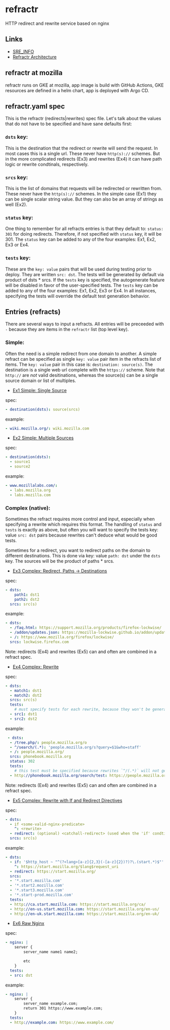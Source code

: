 # refractr

HTTP redirect and rewrite service based on nginx

## Links

* [SRE_INFO](docs/SRE_INFO.md)
* [Refractr Architecture](docs/refractr-architecture.md)

## refractr at mozilla

refractr runs on GKE at mozilla, app image is build with GitHub Actions, GKE resources are defined in a helm chart, app is deployed with Argo CD.

## refractr.yaml spec

This is the refractr (redirects|rewrites) spec file. Let's talk about the values that do not have to be specified and have sane defaults first:

### `dsts` key:

This is the destination that the redirect or rewrite will send the request. In most cases this is a single url. These never have `http(s)://` schemes. But in the more complicated redirects (Ex3) and rewrites (Ex4) it can have path logic or rewrite condtinals, respectively.

### `srcs` key:

This is the list of domains that requests will be redirected or rewritten from. These never have the `http(s)://` schemes. In the simple case (Ex1) they can be single scalar string value. But they can also be an array of strings as well (Ex2).

### `status` key:

One thing to remember for all refracts entries is that they default to: `status: 301` for doing redirects. Therefore, if not specified with `status` key, it will be 301. The `status` key can be added to any of the four examples: Ex1, Ex2, Ex3 or Ex4.

### `tests` key:

These are the `key: value` pairs that will be used during testing prior to deploy. They are written `src: dst`. The tests will be generated by default via product of dsts * srcs. If the `tests` key is specified, the autogenerate feature will be disabled in favor of the user-specified tests. The `tests` key can be added to any of the four examples: Ex1, Ex2, Ex3 or Ex4. In all instances, specifying the tests will override the default test generation behavior.

## Entries (refracts)

There are several ways to input a refracts. All entries will be preceeded with `-` because they are items in the `refractr` list (top level key).

### Simple:

Often the need is a simple redirect from one domain to another. A simple refract can be specified as single `key: value` pair item in the refracts list of items. The `key: value` pair in this case is: `destination: source(s)`. The destination is a single web url complete with the `https://` scheme. Note that `http://` are _not_ valid desitinations, whereas the source(s) can be a single source domain or list of multiples.

- [Ex1 Simple: Single Source](examples/simple-single-source.md)

spec:

```yaml
- destination(dsts): source(srcs)
```

example:

```yaml
- wiki.mozilla.org/: wiki.mozilla.com
```

- [Ex2 Simple: Multiple Sources](examples/simple-multiple-sources.md)

spec:

```yaml
- destination(dsts):
  - source1
  - source2
```

example:

```yaml
- www.mozillalabs.com/:
  - labs.mozilla.org
  - labs.mozilla.com
```

### Complex (native):

Sometimes the refract requires more control and input, especially when specifying a rewrite which requires this format. The handling of `status` and `tests` is exactly as above, but often you will want to specify the tests key: value `src: dst` pairs because rewrites can't deduce what would be good tests.

Sometimes for a redirect, you want to redirect paths on the domain to different destinations.  This is done via key: value `path: dst` under the `dsts` key. The sources will be the product of paths * srcs.

- [Ex3 Complex: Redirect, Paths -> Destinations](examples/complex-redirect.md)

spec:

```yaml
- dsts:
    path1: dst1
    path2: dst2
  srcs: src(s)
```

example:

```yaml
- dsts:
  - /faq.html: https://support.mozilla.org/products/firefox-lockwise/
  - /addon/updates.json: https://mozilla-lockwise.github.io/addon/updates.json
  - /: https://www.mozilla.org/firefox/lockwise/
  srcs: lockwise.firefox.com
```

Note: redirects (Ex4) and rewrites (Ex5) can and often are combined in a refract spec.

- [Ex4 Complex: Rewrite](examples/complex-rewrite.md)

spec:

```yaml
- dsts:
  - match1: dst1
  - match2: dst2
  srcs: src(s)
  tests:
    # must specify tests for each rewrite, because they won't be generated
  - src1: dst1
  - src2: dst2
```

example:

```yaml
 - dsts:
  - /tree.php/: people.mozilla.org/o
  - ^/search/(.*): 'people.mozilla.org/s?query=$1&who=staff'
  - /: people.mozilla.org/
  srcs: phonebook.mozilla.org
  status: 302
  tests:
    # this test must be specified because rewrites `^/(.*)` will not generate a test
  - http://phonebook.mozilla.org/search/test: https://people.mozilla.org/s?query=test&who=staff
```

Note: redirects (Ex4) and rewrites (Ex5) can and often are combined in a refract spec.

- [Ex5 Complex: Rewrite with If and Redirect Directives](examples/complex-with-if-and-redirect.md)

spec:

```yaml
- dsts:
  - if <some-valid-nginx-predicate>
    ^: <rewrite>
  - redirect: (optional) <catchall-redirect> (used when the 'if' condtional fails)
  srcs: src(s)
```

example:

```yaml
- dsts:
  - if: '$http_host ~ "^(?<lang>[a-z]{2,3}(-[a-z]{2})?)?\.(start.*)$"'
    ^: https://start.mozilla.org/$lang$request_uri
  - redirect: https://start.mozilla.org/
  srcs:
  - '*.start.mozilla.com'
  - '*.start2.mozilla.com'
  - '*.start3.mozilla.com'
  - '*.start-prod.mozilla.com'
  tests:
  - http://ca.start.mozilla.com: https://start.mozilla.org/ca/
  - http://en-us.start.mozilla.com: https://start.mozilla.org/en-us/
  - http://en-uk.start.mozilla.com: https://start.mozilla.org/en-uk/
```

- [Ex6 Raw Nginx](examples/raw-nginx.md)

spec:

```yaml
- nginx: |
    server {
        server_name name1 name2;

        etc
    }
  tests:
  - src: dst
```

example:

```yaml
- nginx: |
    server {
        server_name example.com;
        return 301 https://www.example.com;
    }
  tests:
  - http://example.com: https://www.example.com/
```
